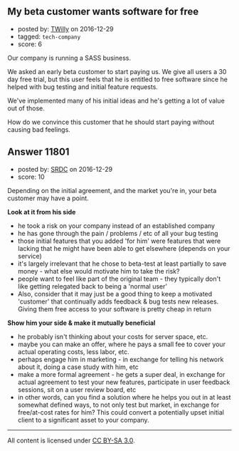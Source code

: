 ## My beta customer wants software for free

- posted by: [TWilly](https://stackexchange.com/users/2101901/twilly) on 2016-12-29
- tagged: `tech-company`
- score: 6

Our company is running a SASS business.

We asked an early beta customer to start paying us.  We give all users a 30 day free trial, but this user feels that he is entitled to free software since he helped with bug testing and initial feature requests.  

We've implemented many of his initial ideas and he's getting a lot of value out of those.

How do we convince this customer that he should start paying without causing bad feelings.


## Answer 11801

- posted by: [SRDC](https://stackexchange.com/users/5438059/srdc) on 2016-12-29
- score: 10

Depending on the initial agreement, and the market you're in, your beta customer may have a point.

__Look at it from his side__

 - he took a risk on your company instead of an established company
 - he has gone through the pain / problems / etc of all your bug testing
 - those initial features that you added 'for him' were features that were lacking that he might have been able to get elsewhere (depends on your service)
 - it's largely irrelevant that he chose to beta-test at least partially to save money - what else would motivate him to take the risk?
 - people want to feel like part of the original team - they typically don't like getting relegated back to being a 'normal user'
 - Also, consider that it may just be a good thing to keep a motivated 'customer' that continually adds feedback & bug tests new releases. Giving them free access to your software is pretty cheap in return

__Show him your side & make it mutually beneficial__

 - he probably isn't thinking about your costs for server space, etc.
 - maybe you can make an offer, where he pays a small fee to cover your actual operating costs, less labor, etc.
 - perhaps engage him in marketing - in exchange for telling his network about it, doing a case study with him, etc
 - make a more formal agreement - he gets a super deal, in exchange for actual agreement to test your new features, participate in user feedback sessions, sit on a user review board, etc
 - in other words, can you find a solution where he helps you out in at least somewhat defined ways, to not only test but market, in exchange for free/at-cost rates for him? This could convert a potentially upset initial client to a significant asset to your company.



---

All content is licensed under [CC BY-SA 3.0](https://creativecommons.org/licenses/by-sa/3.0/).
